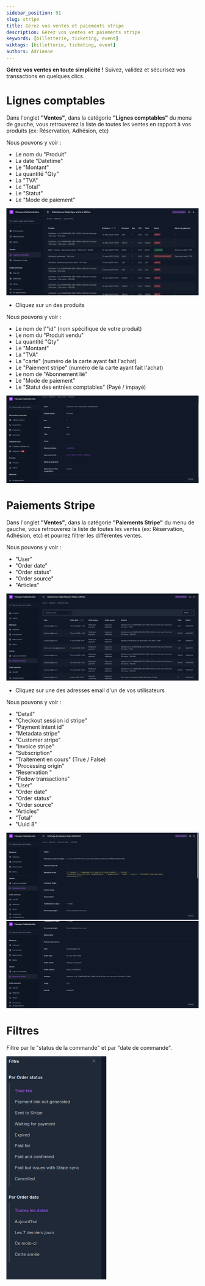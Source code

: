 ```yaml
---
sidebar_position: 91
slug: stripe
title: Gérez vos ventes et paiements stripe
description: Gérez vos ventes et paiements stripe
keywords: [billetterie, ticketing, event]
wiktags: [billetterie, ticketing, event]
authors: Adrienne
---
```


**Gérez vos ventes en toute simplicité !** Suivez, validez et sécurisez vos transactions en quelques clics.

# Lignes comptables

Dans l'onglet **"Ventes"**, dans la catégorie **"Lignes comptables"** du menu de gauche, vous retrouverez la liste de toutes les ventes en rapport à vos produits (ex: Réservation, Adhésion, etc)

Nous pouvons y voir :

- Le nom du "Produit"
- La date "Datetime"
- Le "Montant"
- La quantité "Qty"
- La "TVA"
- Le "Total"
- Le "Statut"
- Le "Mode de paiement"


![Lignes comptables](/img/pay.png)

- Cliquez sur un des produits

Nous pouvons y voir :

- Le nom de l'"id" (nom spécifique de votre produit)
- Le nom du "Produit vendu"
- La quantité "Qty"
- Le "Montant"
- La "TVA"
- La "carte" (numéro de la carte ayant fait l'achat)
- Le "Paiement stripe" (numéro de la carte ayant fait l'achat)
- Le nom de "Abonnement lié"
- Le "Mode de paiement" 
- Le "Statut des entrées comptables" (Payé / impayé)

![Lignes comptables](/img/pay2.png)


# Paiements Stripe

Dans l'onglet **"Ventes"**, dans la catégorie **"Paiements Stripe"** du menu de gauche, vous retrouverez la liste de toutes les ventes (ex: Réservation, Adhésion, etc) et pourrez filtrer les différentes ventes.

Nous pouvons y voir :

- "User"
- "Order date"
- "Order status"
- "Order source"
- "Articles"

![Lignes comptables](/img/pay3.png)

- Cliquez sur une des adresses email d'un de vos utilisateurs

Nous pouvons y voir :

- "Detail"
- "Checkout session id stripe"
- "Payment intent id"
- "Metadata stripe"
- "Customer stripe"
- "Invoice stripe"
- "Subscription"
- "Traitement en cours" (True / False)
- "Processing origin" 
- "Reservation "
- "Fedow transactions"
- "User"
- "Order date" 
- "Order status"
- "Order source" 
- "Articles"
- "Total"
- "Uuid 8" 

![Paiements Stripe](/img/pay4.png)
![Paiements Stripe](/img/pay5.png)


# Filtres

Filtre par le "status de la commande" et par "date de commande".

![Paiements Stripe](/img/pay6.png)
